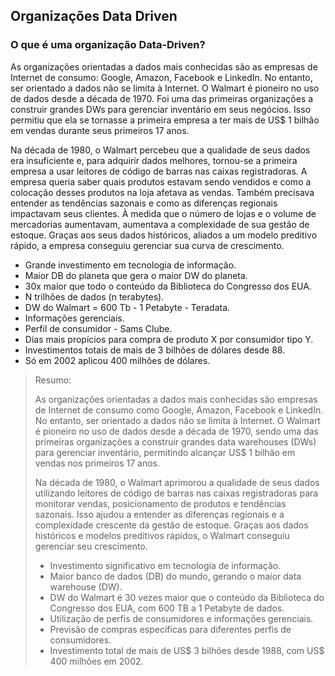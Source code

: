 ## Organizações Data Driven

### O que é uma organização Data-Driven?

As organizações orientadas a dados mais conhecidas são as empresas de Internet de consumo: Google, Amazon, Facebook e LinkedIn. No entanto, ser orientado a dados não se limita à Internet. O Walmart é pioneiro no uso de dados desde a década de 1970. Foi uma das primeiras organizações a construir grandes DWs para gerenciar inventário em seus negócios. Isso permitiu que ela se tornasse a primeira empresa a ter mais de US$ 1 bilhão em vendas durante seus primeiros 17 anos.

Na década de 1980, o Walmart percebeu que a qualidade de seus dados era insuficiente e, para adquirir dados melhores, tornou-se a primeira empresa a usar leitores de código de barras nas caixas registradoras. A empresa queria saber quais produtos estavam sendo vendidos e como a colocação desses produtos na loja afetava as vendas. Também precisava entender as tendências sazonais e como as diferenças regionais impactavam seus clientes. À medida que o número de lojas e o volume de mercadorias aumentavam, aumentava a complexidade de sua gestão de estoque. Graças aos seus dados históricos, aliados a um modelo preditivo rápido, a empresa conseguiu gerenciar sua curva de crescimento.

- Grande investimento em tecnologia de informação.
- Maior DB do planeta que gera o maior DW do planeta.
- 30x maior que todo o conteúdo da Biblioteca do Congresso dos EUA.
- N trilhões de dados (n terabytes).
- DW do Walmart = 600 Tb - 1 Petabyte - Teradata.
- Informações gerenciais.
- Perfil de consumidor - Sams Clube.
- Dias mais propícios para compra de produto X por consumidor tipo Y.
- Investimentos totais de mais de 3 bilhões de dólares desde 88.
- Só em 2002 aplicou 400 milhões de dólares.

> Resumo:
>
> As organizações orientadas a dados mais conhecidas são empresas de Internet de consumo como Google, Amazon, Facebook e LinkedIn. No entanto, ser orientado a dados não se limita à Internet. O Walmart é pioneiro no uso de dados desde a década de 1970, sendo uma das primeiras organizações a construir grandes data warehouses (DWs) para gerenciar inventário, permitindo alcançar US$ 1 bilhão em vendas nos primeiros 17 anos.
>
> Na década de 1980, o Walmart aprimorou a qualidade de seus dados utilizando leitores de código de barras nas caixas registradoras para monitorar vendas, posicionamento de produtos e tendências sazonais. Isso ajudou a entender as diferenças regionais e a complexidade crescente da gestão de estoque. Graças aos dados históricos e modelos preditivos rápidos, o Walmart conseguiu gerenciar seu crescimento.
>
> - Investimento significativo em tecnologia de informação.
> - Maior banco de dados (DB) do mundo, gerando o maior data warehouse (DW).
> - DW do Walmart é 30 vezes maior que o conteúdo da Biblioteca do Congresso dos EUA, com 600 TB a 1 Petabyte de dados.
> - Utilização de perfis de consumidores e informações gerenciais.
> - Previsão de compras específicas para diferentes perfis de consumidores.
> - Investimento total de mais de US$ 3 bilhões desde 1988, com US$ 400 milhões em 2002.

